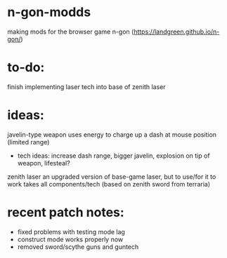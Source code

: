 # n-gon-modds
making mods for the browser game n-gon (https://landgreen.github.io/n-gon/)

# to-do:
finish implementing laser tech into base of zenith laser

# ideas:
javelin-type weapon
  uses energy to charge up a dash at mouse position (limited range)
- tech ideas: increase dash range, bigger javelin, explosion on tip of weapon, lifesteal?

zenith laser
  an upgraded version of base-game laser, but to use/for it to work takes all components/tech (based on zenith sword from terraria)

# recent patch notes:
- fixed problems with testing mode lag
- construct mode works properly now
- removed sword/scythe guns and guntech
